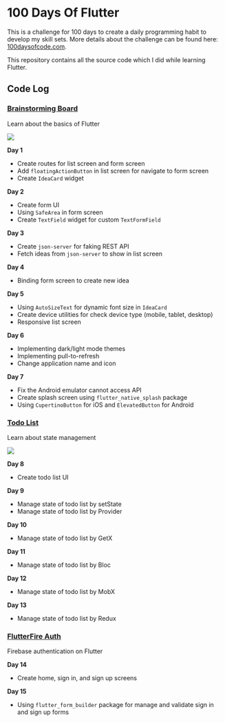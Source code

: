 # 100 Days Of Flutter

This is a challenge for 100 days to create a daily programming habit to develop my skill sets. More details about the challenge can be found here: [100daysofcode.com](https://www.100daysofcode.com).

This repository contains all the source code which I did while learning Flutter.

## Code Log

### [Brainstorming Board](./brainstorming_board)

Learn about the basics of Flutter

![](./demo/brainstorming_board.gif)

**Day 1**

- Create routes for list screen and form screen
- Add `floatingActionButton` in list screen for navigate to form screen
- Create `IdeaCard` widget

**Day 2**

- Create form UI
- Using `SafeArea` in form screen
- Create `TextField` widget for custom `TextFormField`

**Day 3**

- Create `json-server` for faking REST API
- Fetch ideas from `json-server` to show in list screen

**Day 4**

- Binding form screen to create new idea

**Day 5**

- Using `AutoSizeText` for dynamic font size in `IdeaCard`
- Create device utilities for check device type (mobile, tablet, desktop)
- Responsive list screen

**Day 6**

- Implementing dark/light mode themes
- Implementing pull-to-refresh
- Change application name and icon

**Day 7**

- Fix the Android emulator cannot access API
- Create splash screen using `flutter_native_splash` package
- Using `CupertinoButton` for iOS and `ElevatedButton` for Android

### [Todo List](./todo_list)

Learn about state management

![](./demo/todo_list.gif)

**Day 8**

- Create todo list UI

**Day 9**

- Manage state of todo list by setState
- Manage state of todo list by Provider

**Day 10**

- Manage state of todo list by GetX

**Day 11**

- Manage state of todo list by Bloc

**Day 12**

- Manage state of todo list by MobX

**Day 13**

- Manage state of todo list by Redux

### [FlutterFire Auth](./flutterfire_auth)

Firebase authentication on Flutter

**Day 14**

- Create home, sign in, and sign up screens

**Day 15**

- Using `flutter_form_builder` package for manage and validate sign in and sign up forms
